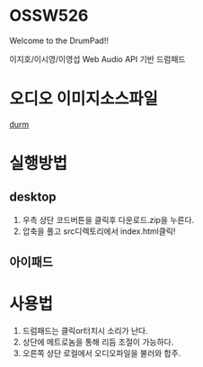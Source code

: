 # OSSW526

Welcome to the DrumPad!!

이지호/이시영/이영섭 Web Audio API 기반 드럼패드 
# 오디오 이미지소스파일
[durm](https://github.com/GoogleChromeLabs/web-audio-samples/tree/main/drum-machine/samples)

# 실행방법
## desktop
 1. 우측 상단 코드버튼을 클릭후 다운로드.zip을 누른다.
 2. 압축을 풀고 src디렉토리에서 index.html클릭!
## 아이패드


# 사용법
 1. 드럼패드는 클릭or터치시 소리가 난다.
 2. 상단에 메트로놈을 통해 리듬 조절이 가능하다.
 3. 오른쪽 상단 로컬에서 오디오파일을 불러와 합주.
